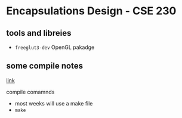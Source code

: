 # Encapsulations Design - CSE 230

## tools and libreies
- `freeglut3-dev` OpenGL pakadge

## some compile notes
[link](https://stackoverflow.com/questions/5289284/compiling-and-runnin-opengl-glut-program-in-ubuntu-10-10)

compile comamnds 
- most weeks will use a make file
- `make`
